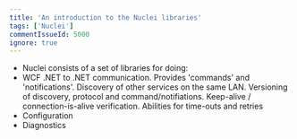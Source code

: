 ```yaml
---
title: 'An introduction to the Nuclei libraries'
tags: ['Nuclei']
commentIssueId: 5000
ignore: true
---
```


* Nuclei consists of a set of libraries for doing:
 * WCF .NET to .NET communication. Provides 'commands' and 'notifications'. Discovery of other services on the same LAN. Versioning of discovery, protocol and command/notifiations. Keep-alive / connection-is-alive verification. Abilities for time-outs and retries
 * Configuration
 * Diagnostics